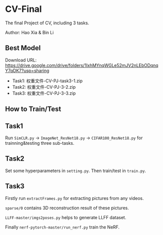 # CV-Final



The final Project of CV, including 3 tasks.

Author: Hao Xia & Bin Li

## Best Model
Download URL: https://drive.google.com/drive/folders/1IxhMYnqWGLe52mJV2nLEbODqnqY7qDK7?usp=sharing

- Task1: 权重文件-CV-PJ-task3-1.zip
- Task2: 权重文件-CV-PJ-3-2.zip
- Task3: 权重文件-CV-PJ-3-3.zip


## How to Train/Test
 ## Task1
 Run `SimCLR.py` ->  `ImageNet_ResNet18.py` ->  `CIFAR100_ResNet18.py`  for trainning&testing three sub-tasks.

 ## Task2
 Set some hyperparameters in `setting.py`.
 Then train/test in `train.py`.

 ## Task3

Firstly run `extractFrames.py` for extracting pictures from any videos.

`sparse/0` contains 3D reconstruction result of these pictures.

`LLFF-master/imgs2poses.py` helps to generate LLFF dataset.

Finally `nerf-pytorch-master/run_nerf.py` train  the NeRF.